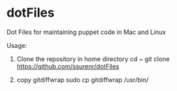 # dotFiles
Dot Files for maintaining puppet code in Mac and Linux

Usage:
1. Clone the repository in home directory
cd ~
git clone https://github.com/ssurenr/dotFiles

2. copy gitdiffwrap
sudo cp gitdiffwrap /usr/bin/
